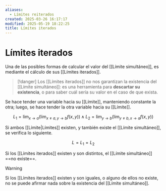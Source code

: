 ```yaml
---
aliases:
  - Límites reiterados
created: 2025-03-26 16:17:17
modified: 2025-05-19 18:22:25
title: Límites iterados
---
```


# Límites iterados

Una de las posibles formas de calcular el valor del [[Límite simultáneo]], es mediante el cálculo de sus [[Límites iterados]].

> [!danger]
> Los [[Límites iterados]] no nos garantizan la existencia del [[Límite simultáneo]]: es una herramienta para **descartar su existencia**, o para saber cuál sería su valor en el caso de que exista.

Se hace tender una variable hacia su [[Límite]], manteniendo constante la otra; luego, se hace tender la otra variable hacia su [[Límite]].

$$
L_1 = \lim_{x \to a} \left( \lim_{x \neq a, y \to b} f(x, y) \right)
\land
L_2 = \lim_{y \to b} \left( \lim_{y \neq b, x \to a} f(x, y) \right)
$$

Si ambos [[Límite|Límites]] existen, y también existe el [[Límite simultáneo]], se verifica lo siguiente.

$$
L = L_1 = L_2
$$

Si los [[Límites iterados]] existen y son distintos, el [[Límite simultáneo]] ==no existe==.

> [!warning]
> Si los [[Límites iterados]] existen y son iguales, o alguno de ellos no existe, no se puede afirmar nada sobre la existencia del [[Límite simultáneo]].
